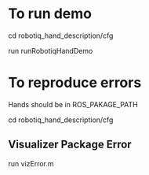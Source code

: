 To run demo
==========

cd robotiq_hand_description/cfg

run runRobotiqHandDemo

To reproduce errors
==========

Hands should be in ROS_PAKAGE_PATH

cd robotiq_hand_description/cfg

Visualizer Package Error
--------------------

run vizError.m
